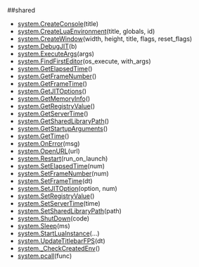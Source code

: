 
##shared

- [system.CreateConsole](nil)(title)
- [system.CreateLuaEnvironment](nil)(title, globals, id)
- [system.CreateWindow](nil)(width, height, title, flags, reset_flags)
- [system.DebugJIT](nil)(b)
- [system.ExecuteArgs](nil)(args)
- [system.FindFirstEditor](nil)(os_execute, with_args)
- [system.GetElapsedTime](nil)()
- [system.GetFrameNumber](nil)()
- [system.GetFrameTime](nil)()
- [system.GetJITOptions](nil)()
- [system.GetMemoryInfo](nil)()
- [system.GetRegistryValue](nil)()
- [system.GetServerTime](nil)()
- [system.GetSharedLibraryPath](nil)()
- [system.GetStartupArguments](nil)()
- [system.GetTime](nil)()
- [system.OnError](nil)(msg)
- [system.OpenURL](nil)(url)
- [system.Restart](nil)(run_on_launch)
- [system.SetElapsedTime](nil)(num)
- [system.SetFrameNumber](nil)(num)
- [system.SetFrameTime](nil)(dt)
- [system.SetJITOption](nil)(option, num)
- [system.SetRegistryValue](nil)()
- [system.SetServerTime](nil)(time)
- [system.SetSharedLibraryPath](nil)(path)
- [system.ShutDown](nil)(code)
- [system.Sleep](nil)(ms)
- [system.StartLuaInstance](nil)(...)
- [system.UpdateTitlebarFPS](nil)(dt)
- [system._CheckCreatedEnv](nil)()
- [system.pcall](nil)(func)